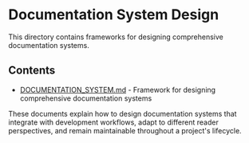 # Documentation System Design

This directory contains frameworks for designing comprehensive documentation systems.

## Contents

- [DOCUMENTATION_SYSTEM.md](./DOCUMENTATION_SYSTEM.md) - Framework for designing comprehensive documentation systems

These documents explain how to design documentation systems that integrate with development workflows, adapt to different reader perspectives, and remain maintainable throughout a project's lifecycle.